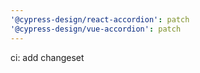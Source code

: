 ```yaml
---
'@cypress-design/react-accordion': patch
'@cypress-design/vue-accordion': patch
---
```


ci: add changeset
